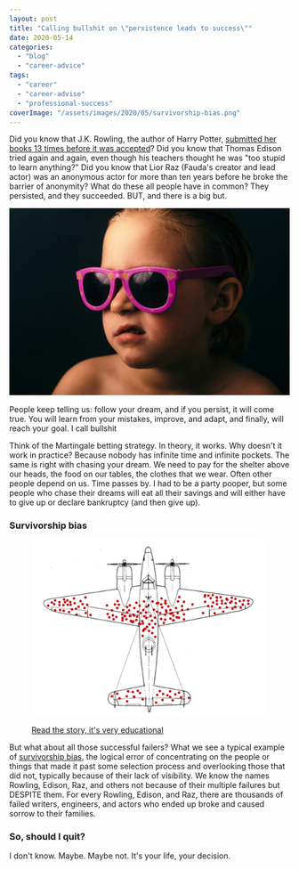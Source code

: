 ```yaml
---
layout: post
title: "Calling bullshit on \"persistence leads to success\""
date: 2020-05-14
categories: 
  - "blog"
  - "career-advice"
tags: 
  - "career"
  - "career-advise"
  - "professional-success"
coverImage: "/assets/images/2020/05/survivorship-bias.png"
---
```


Did you know that J.K. Rowling, the author of Harry Potter, [submitted her books 13 times before it was accepted](https://gorelik.net/2019/09/16/book-review-the-formula-by-a-l-barabasi/)? Did you know that Thomas Edison tried again and again, even though his teachers thought he was "too stupid to learn anything?" Did you know that Lior Raz (Fauda's creator and lead actor) was an anonymous actor for more than ten years before he broke the barrier of anonymity? What do these all people have in common? They persisted, and they succeeded. BUT, and there is a big but.

![girl wearing pink framed sunglasses](/assets/images/2020/05/photo-1518548183878-5e1fcea68bb9?ixlib=rb-1.2.1&ixid=eyJhcHBfaWQiOjEyMDd9&auto=format&fit=crop&w=1000&q=80)

People keep telling us: follow your dream, and if you persist, it will come true. You will learn from your mistakes, improve, and adapt, and finally, will reach your goal. I call bullshit

Think of the Martingale betting strategy. In theory, it works. Why doesn't it work in practice? Because nobody has infinite time and infinite pockets. The same is right with chasing your dream. We need to pay for the shelter above our heads, the food on our tables, the clothes that we wear. Often other people depend on us. Time passes by. I had to be a party pooper, but some people who chase their dreams will eat all their savings and will either have to give up or declare bankruptcy (and then give up).

### Survivorship bias

<figure>

![](/assets/images/2020/05/survivorship-bias.png?w=1024)

<figcaption>

[Read the story, it's very educational](https://en.wikipedia.org/wiki/Survivorship_bias#In_the_military)

</figcaption>

</figure>

But what about all those successful failers? What we see a typical example of [survivorship bias](https://en.wikipedia.org/wiki/Survivorship_bias), the logical error of concentrating on the people or things that made it past some selection process and overlooking those that did not, typically because of their lack of visibility. We know the names Rowling, Edison, Raz, and others not because of their multiple failures but DESPITE them. For every Rowling, Edison, and Raz, there are thousands of failed writers, engineers, and actors who ended up broke and caused sorrow to their families.

### So, should I quit?

I don't know. Maybe. Maybe not. It's your life, your decision.
